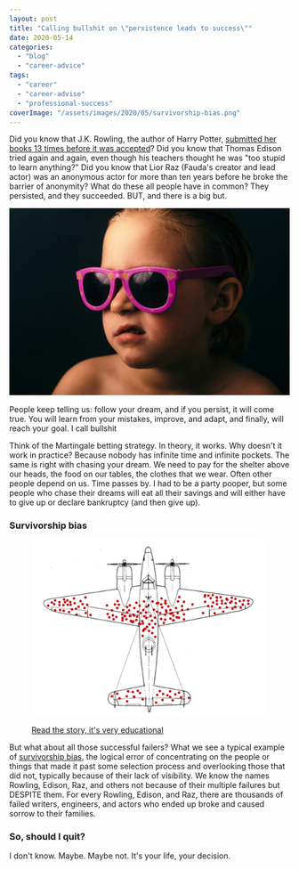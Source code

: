 ```yaml
---
layout: post
title: "Calling bullshit on \"persistence leads to success\""
date: 2020-05-14
categories: 
  - "blog"
  - "career-advice"
tags: 
  - "career"
  - "career-advise"
  - "professional-success"
coverImage: "/assets/images/2020/05/survivorship-bias.png"
---
```


Did you know that J.K. Rowling, the author of Harry Potter, [submitted her books 13 times before it was accepted](https://gorelik.net/2019/09/16/book-review-the-formula-by-a-l-barabasi/)? Did you know that Thomas Edison tried again and again, even though his teachers thought he was "too stupid to learn anything?" Did you know that Lior Raz (Fauda's creator and lead actor) was an anonymous actor for more than ten years before he broke the barrier of anonymity? What do these all people have in common? They persisted, and they succeeded. BUT, and there is a big but.

![girl wearing pink framed sunglasses](/assets/images/2020/05/photo-1518548183878-5e1fcea68bb9?ixlib=rb-1.2.1&ixid=eyJhcHBfaWQiOjEyMDd9&auto=format&fit=crop&w=1000&q=80)

People keep telling us: follow your dream, and if you persist, it will come true. You will learn from your mistakes, improve, and adapt, and finally, will reach your goal. I call bullshit

Think of the Martingale betting strategy. In theory, it works. Why doesn't it work in practice? Because nobody has infinite time and infinite pockets. The same is right with chasing your dream. We need to pay for the shelter above our heads, the food on our tables, the clothes that we wear. Often other people depend on us. Time passes by. I had to be a party pooper, but some people who chase their dreams will eat all their savings and will either have to give up or declare bankruptcy (and then give up).

### Survivorship bias

<figure>

![](/assets/images/2020/05/survivorship-bias.png?w=1024)

<figcaption>

[Read the story, it's very educational](https://en.wikipedia.org/wiki/Survivorship_bias#In_the_military)

</figcaption>

</figure>

But what about all those successful failers? What we see a typical example of [survivorship bias](https://en.wikipedia.org/wiki/Survivorship_bias), the logical error of concentrating on the people or things that made it past some selection process and overlooking those that did not, typically because of their lack of visibility. We know the names Rowling, Edison, Raz, and others not because of their multiple failures but DESPITE them. For every Rowling, Edison, and Raz, there are thousands of failed writers, engineers, and actors who ended up broke and caused sorrow to their families.

### So, should I quit?

I don't know. Maybe. Maybe not. It's your life, your decision.
